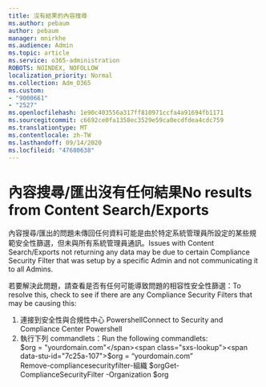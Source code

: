 ```yaml
---
title: 沒有結果的內容搜尋
ms.author: pebaum
author: pebaum
manager: mnirkhe
ms.audience: Admin
ms.topic: article
ms.service: o365-administration
ROBOTS: NOINDEX, NOFOLLOW
localization_priority: Normal
ms.collection: Adm_O365
ms.custom:
- "9000661"
- "2527"
ms.openlocfilehash: 1e90c403556a317ff810971ccfa4a91694fb1171
ms.sourcegitcommit: c6692ce0fa1358ec3529e59ca0ecdfdea4cdc759
ms.translationtype: MT
ms.contentlocale: zh-TW
ms.lasthandoff: 09/14/2020
ms.locfileid: "47680638"
---
```

# <a name="no-results-from-content-searchexports"></a><span data-ttu-id="7c25a-102">內容搜尋/匯出沒有任何結果</span><span class="sxs-lookup"><span data-stu-id="7c25a-102">No results from Content Search/Exports</span></span>

<span data-ttu-id="7c25a-103">內容搜尋/匯出的問題未傳回任何資料可能是由於特定系統管理員所設定的某些規範安全性篩選，但未與所有系統管理員通訊。</span><span class="sxs-lookup"><span data-stu-id="7c25a-103">Issues with Content Search/Exports not returning any data may be due to certain Compliance Security Filter that was setup by a specific Admin and not communicating it to all Admins.</span></span>

<span data-ttu-id="7c25a-104">若要解決此問題，請查看是否有任何可能導致問題的相容性安全性篩選：</span><span class="sxs-lookup"><span data-stu-id="7c25a-104">To resolve this, check to see if there are any Compliance Security Filters that may be causing this:</span></span>
1. <span data-ttu-id="7c25a-105">連接到安全性與合規性中心 Powershell</span><span class="sxs-lookup"><span data-stu-id="7c25a-105">Connect to Security and Compliance Center Powershell</span></span>
2. <span data-ttu-id="7c25a-106">執行下列 commandlets：</span><span class="sxs-lookup"><span data-stu-id="7c25a-106">Run the following commandlets:</span></span>
<br><span data-ttu-id="7c25a-107">$org = "yourdomain.com"</span><span class="sxs-lookup"><span data-stu-id="7c25a-107">$org = “yourdomain.com”</span></span>
<br><span data-ttu-id="7c25a-108">Remove-compliancesecurityfilter-組織 $org</span><span class="sxs-lookup"><span data-stu-id="7c25a-108">Get-ComplianceSecurityFilter -Organization $org</span></span>